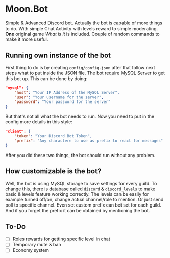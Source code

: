 # Moon.Bot

Simple & Advanced Discord bot.
Actually the bot is capable of more things to do. With simple Chat Activity with levels reward to simple moderating.
**One** original game _What is it_ is included.
Couple of random commands to make it more useful.

## Running own instance of the bot
First thing to do is by creating `config/config.json` after that follow next steps what to put inside the JSON file.
The bot require MySQL Server to get this bot up.
This can be done by doing:
```json
"mysql": {
    "host": "Your IP Address of the MySQL Server",
    "user": "Your username for the server",
    "password": "Your password for the server"
}
```
But that's not all what the bot needs to run. Now you need to put in the config more details in this style:
```json
"client": {
    "token": "Your Discord Bot Token",
    "prefix": "Any charactere to use as prefix to react for messages"
}
```
After you did these two things, the bot should run without any problem.

## How customizable is the bot?
Well, the bot is using MySQL storage to save settings for every guild. To change this, there is database called `discord` & `discord_levels` to make basic & levels feature working correctly. The levels can be easily for example turned off/on, change actual channel/role to mention. Or just send poll to specific channel. Even set custom prefix can bet set for each guild. And if you forget the prefix it can be obtained by mentioning the bot.

## To-Do
- [ ] Roles rewards for getting specific level in chat
- [ ] Temporary mute & ban
- [ ] Economy system

